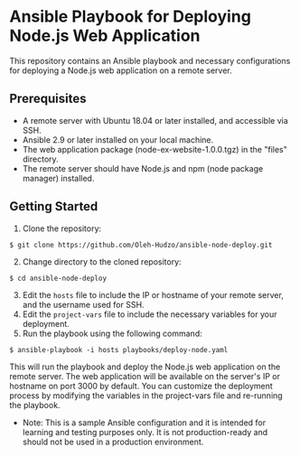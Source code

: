 # Ansible Playbook for Deploying Node.js Web Application

This repository contains an Ansible playbook and necessary configurations for deploying a Node.js web application on a remote server.

## Prerequisites

- A remote server with Ubuntu 18.04 or later installed, and accessible via SSH.
- Ansible 2.9 or later installed on your local machine.
- The web application package (node-ex-website-1.0.0.tgz) in the "files" directory.
- The remote server should have Node.js and npm (node package manager) installed.

## Getting Started

1. Clone the repository:

`$ git clone https://github.com/Oleh-Hudzo/ansible-node-deploy.git`

2. Change directory to the cloned repository:

`$ cd ansible-node-deploy`

3. Edit the `hosts` file to include the IP or hostname of your remote server, and the username used for SSH.
4. Edit the `project-vars` file to include the necessary variables for your deployment.
5. Run the playbook using the following command:

`$ ansible-playbook -i hosts playbooks/deploy-node.yaml`

This will run the playbook and deploy the Node.js web application on the remote server. The web application will be available on the server's IP or hostname on port 3000 by default.
You can customize the deployment process by modifying the variables in the project-vars file and re-running the playbook.

* Note: This is a sample Ansible configuration and it is intended for learning and testing purposes only. It is not production-ready and should not be used in a production environment.